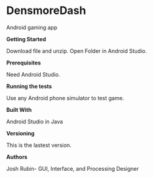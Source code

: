 # DensmoreDash
Android gaming app


**Getting Started**

Download file and unzip. Open Folder in Android Studio.


**Prerequisites**

Need Android Studio.


**Running the tests**

Use any Android phone simulator to test game.


**Built With**

Android Studio in Java


**Versioning**

This is the lastest version.


**Authors**

Josh Rubin- GUI, Interface, and Processing Designer
